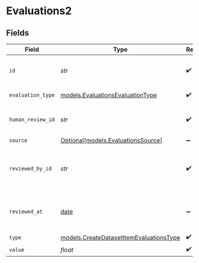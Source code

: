 # Evaluations2


## Fields

| Field                                                                                    | Type                                                                                     | Required                                                                                 | Description                                                                              |
| ---------------------------------------------------------------------------------------- | ---------------------------------------------------------------------------------------- | ---------------------------------------------------------------------------------------- | ---------------------------------------------------------------------------------------- |
| `id`                                                                                     | *str*                                                                                    | :heavy_check_mark:                                                                       | The unique identifier of the human evaluation                                            |
| `evaluation_type`                                                                        | [models.EvaluationsEvaluationType](../models/evaluationsevaluationtype.md)               | :heavy_check_mark:                                                                       | The type of evaluation                                                                   |
| `human_review_id`                                                                        | *str*                                                                                    | :heavy_check_mark:                                                                       | The unique identifier of the human review                                                |
| `source`                                                                                 | [Optional[models.EvaluationsSource]](../models/evaluationssource.md)                     | :heavy_minus_sign:                                                                       | N/A                                                                                      |
| `reviewed_by_id`                                                                         | *str*                                                                                    | :heavy_check_mark:                                                                       | The unique identifier of the user who reviewed the item                                  |
| `reviewed_at`                                                                            | [date](https://docs.python.org/3/library/datetime.html#date-objects)                     | :heavy_minus_sign:                                                                       | The date and time the item was reviewed                                                  |
| `type`                                                                                   | [models.CreateDatasetItemEvaluationsType](../models/createdatasetitemevaluationstype.md) | :heavy_check_mark:                                                                       | N/A                                                                                      |
| `value`                                                                                  | *float*                                                                                  | :heavy_check_mark:                                                                       | N/A                                                                                      |